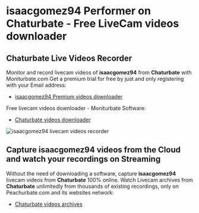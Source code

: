 # isaacgomez94 Performer on Chaturbate - Free LiveCam videos downloader

## Chaturbate Live Videos Recorder

Monitor and record livecam videos of **isaacgomez94** from **Chaturbate** with Moniturbate.com
Get a premium trial for free by just and only registering with your Email address:
* [isaacgomez94 Premium videos downloader](https://moniturbate.com/request-demo-licence-key.html)

Free livecam videos downloader - Moniturbate Software:
* [Chaturbate videos downloader](https://moniturbate.com/moniturbate-download-software.html)

![isaacgomez94 livecam videos recorder](https://peachurnet.com/templates/moniturbate-software.png)


## Capture isaacgomez94 videos from the Cloud and watch your recordings on Streaming

Without the need of downloading a software, capture **isaacgomez94** livecam videos from **Chaturbate** 100% online.
Watch Livecam archives from **Chaturbate** unlimitedly from thousands of existing recordings, only on Peachurbate.com and its websites network:
* [Chaturbate videos archives](https://peachurnet.com/)